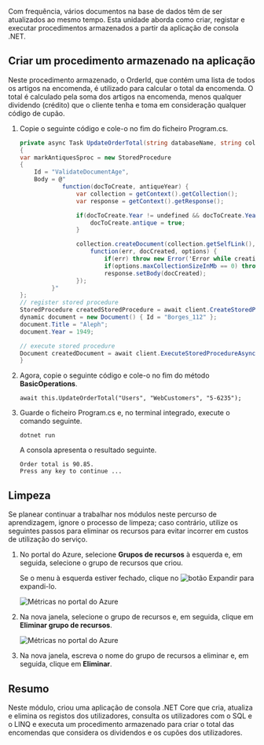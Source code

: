 Com frequência, vários documentos na base de dados têm de ser atualizados ao mesmo tempo. Esta unidade aborda como criar, registar e executar procedimentos armazenados a partir da aplicação de consola .NET.

## <a name="create-a-stored-procedure-in-your-app"></a>Criar um procedimento armazenado na aplicação

Neste procedimento armazenado, o OrderId, que contém uma lista de todos os artigos na encomenda, é utilizado para calcular o total da encomenda. O total é calculado pela soma dos artigos na encomenda, menos qualquer dividendo (crédito) que o cliente tenha e toma em consideração qualquer código de cupão.

1. Copie o seguinte código e cole-o no fim do ficheiro Program.cs.

    <!--TODO: Update sproc to take order total and check for available dividend, and use of summer coupon code, and provide updated total-->
    ```csharp
    private async Task UpdateOrderTotal(string databaseName, string collectionName, Order orderId)
    {
    var markAntiquesSproc = new StoredProcedure
    {
        Id = "ValidateDocumentAge",
        Body = @"
                function(docToCreate, antiqueYear) {
                    var collection = getContext().getCollection();    
                    var response = getContext().getResponse();    
    
                    if(docToCreate.Year != undefined && docToCreate.Year < antiqueYear){
                        docToCreate.antique = true;
                    }
    
                    collection.createDocument(collection.getSelfLink(), docToCreate, {}, 
                        function(err, docCreated, options) { 
                            if(err) throw new Error('Error while creating document: ' + err.message);                              
                            if(options.maxCollectionSizeInMb == 0) throw 'max collection size not found'; 
                            response.setBody(docCreated);
                    });
             }"
    };
    // register stored procedure
    StoredProcedure createdStoredProcedure = await client.CreateStoredProcedureAsync(UriFactory.CreateDocumentCollectionUri("db", "coll"), markAntiquesSproc);
    dynamic document = new Document() { Id = "Borges_112" };
    document.Title = "Aleph";
    document.Year = 1949;
    
    // execute stored procedure
    Document createdDocument = await client.ExecuteStoredProcedureAsync<Document>(UriFactory.CreateStoredProcedureUri("db", "coll", "ValidateDocumentAge"), document, 1920);
    }
    ```

2. Agora, copie o seguinte código e cole-o no fim do método **BasicOperations**.

    ```
    await this.UpdateOrderTotal("Users", "WebCustomers", "5-6235");
    ```

3. Guarde o ficheiro Program.cs e, no terminal integrado, execute o comando seguinte.

    ```
    dotnet run
    ```

    A consola apresenta o resultado seguinte.

    ```
    Order total is 90.85.
    Press any key to continue ...
    ```

## <a name="clean-up"></a>Limpeza

Se planear continuar a trabalhar nos módulos neste percurso de aprendizagem, ignore o processo de limpeza; caso contrário, utilize os seguintes passos para eliminar os recursos para evitar incorrer em custos de utilização do serviço.

1. No portal do Azure, selecione **Grupos de recursos** à esquerda e, em seguida, selecione o grupo de recursos que criou.  

    Se o menu à esquerda estiver fechado, clique no ![botão Expandir](../media/5-javascript-programming/expand.png) para expandi-lo.

   ![Métricas no portal do Azure](../media/5-javascript-programming/delete-resources-select.png)

2. Na nova janela, selecione o grupo de recursos e, em seguida, clique em **Eliminar grupo de recursos**.

   ![Métricas no portal do Azure](../media/5-javascript-programming/delete-resources.png)

3. Na nova janela, escreva o nome do grupo de recursos a eliminar e, em seguida, clique em **Eliminar**.

## <a name="summary"></a>Resumo

Neste módulo, criou uma aplicação de consola .NET Core que cria, atualiza e elimina os registos dos utilizadores, consulta os utilizadores com o SQL e o LINQ e executa um procedimento armazenado para criar o total das encomendas que considera os dividendos e os cupões dos utilizadores.